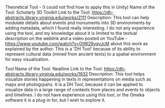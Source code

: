 Theoretical Tool - (I could not find how to apply this in Unity)
Name of the Tool:  Scholarly 3D Toolkit
Link to the Tool: https://dh-abstracts.library.virginia.edu/works/2111
Description: This tool can help modulate details about events and monuments into 3D environments by adding metadata, which I found really interesting. I do not any experience using the tool, and my knowledge about it is limited to the textual description on the weblink and a video posted on YouTube - https://www.youtube.com/watch?v=OtW29vqyJcM about this work as explained by the author. This is a 'DH Tool' because of its ability to represent cultural data (mined from ancient texts) to a spatial environment for easy visualization.

Tool 
Name of the Tool: Neatline
Link to the Tool: https://dh-abstracts.library.virginia.edu/works/1932
Description: This tool helps visualize stories happening in texts in representations on media such as maps and photogrpahs. It is a DH Tool, because it can be applied to visualize data in a large range of contexts from places and events to objects and timelines. I do not have experience using this tool, or the Omeka software it is a plug-in for, but I wish to explore it.